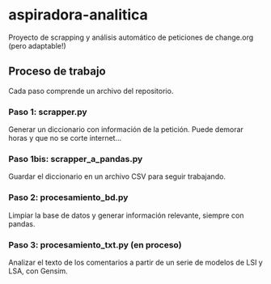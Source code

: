 # aspiradora-analitica
Proyecto de scrapping y análisis automático de peticiones de change.org (pero adaptable!)

## Proceso de trabajo ##
Cada paso comprende un archivo del repositorio.
### Paso 1: scrapper.py ###
Generar un diccionario con información de la petición. Puede demorar horas y que no se corte internet...
### Paso 1bis: scrapper_a_pandas.py ###
Guardar el diccionario en un archivo CSV para seguir trabajando.
### Paso 2: procesamiento_bd.py ###
Limpiar la base de datos y generar información relevante, siempre con pandas.
### Paso 3: procesamiento_txt.py (en proceso) ###
Analizar el texto de los comentarios a partir de un serie de modelos de LSI y LSA, con Gensim.
